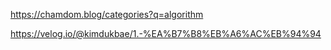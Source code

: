 
https://chamdom.blog/categories?q=algorithm

https://velog.io/@kimdukbae/1.-%EA%B7%B8%EB%A6%AC%EB%94%94